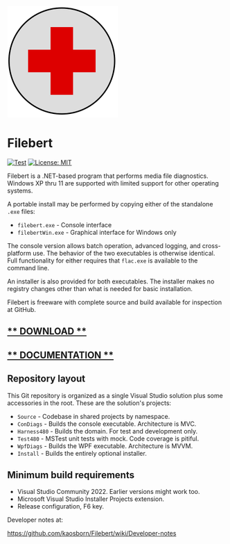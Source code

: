 ![logo](Images/FirstAidWin256.png)
# Filebert

[![Test](https://github.com/kaosborn/Filebert/actions/workflows/test.yml/badge.svg)](https://github.com/kaosborn/Filebert/actions/workflows/test.yml)
[![License: MIT](https://img.shields.io/badge/License-MIT-yellow.svg)](https://github.com/kaosborn/Filebert/blob/master/LICENSE)

Filebert is a .NET-based program that performs media file diagnostics.
Windows XP thru 11 are supported with limited support for other operating systems.

A portable install may be performed by copying either of the standalone `.exe` files:

* `filebert.exe` - Console interface
* `filebertWin.exe` - Graphical interface for Windows only

The console version allows batch operation, advanced logging, and cross-platform use.
The behavior of the two executables is otherwise identical.
Full functionality for either requires that `flac.exe` is available to the command line.

An installer is also provided for both executables.
The installer makes no registry changes other than what is needed for basic installation.

Filebert is freeware with complete source and build available for inspection at GitHub.

## [** DOWNLOAD **](https://github.com/kaosborn/Filebert/releases/)

## [** DOCUMENTATION **](https://github.com/kaosborn/Filebert/wiki/)

## Repository layout

This Git repository is organized as a single Visual Studio solution plus some accessories in the root.
These are the solution's projects:

* `Source` - Codebase in shared projects by namespace.
* `ConDiags` - Builds the console executable. Architecture is MVC.
* `Harness480` - Builds the domain. For test and development only.
* `Test480` - MSTest unit tests with mock. Code coverage is pitiful.
* `WpfDiags` - Builds the WPF executable. Architecture is MVVM.
* `Install` - Builds the entirely optional installer.

## Minimum build requirements

* Visual Studio Community 2022. Earlier versions might work too.
* Microsoft Visual Studio Installer Projects extension.
* Release configuration, F6 key.

Developer notes at:

https://github.com/kaosborn/Filebert/wiki/Developer-notes
